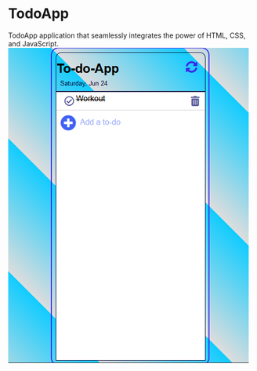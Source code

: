 # TodoApp
TodoApp application that seamlessly integrates the power of HTML, CSS, and JavaScript.
![TodoApp](https://github.com/anthony-ndegwa-dev/TodoApp/blob/main/Screenshot.png)
